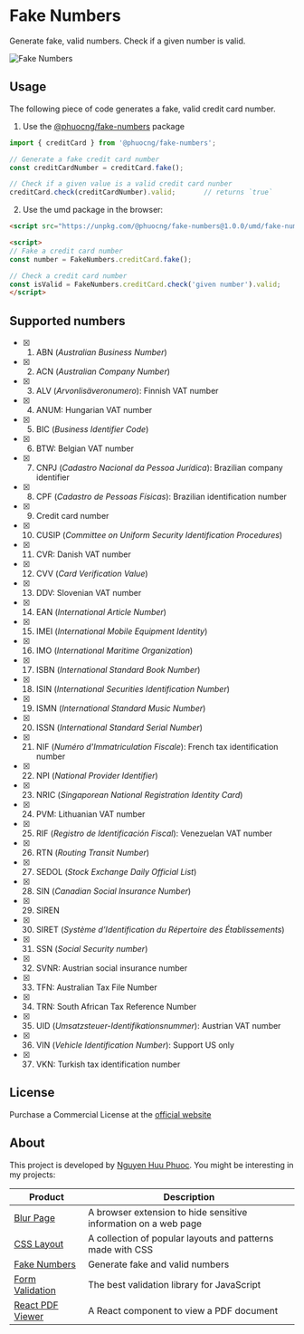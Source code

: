 # Fake Numbers
Generate fake, valid numbers. Check if a given number is valid.

![Fake Numbers](https://fakenumbers.io/assets/screenshot.png)

## Usage

The following piece of code generates a fake, valid credit card number.

1. Use the [@phuocng/fake-numbers](https://www.npmjs.com/package/@phuocng/fake-numbers) package

~~~ javascript
import { creditCard } from '@phuocng/fake-numbers';

// Generate a fake credit card number
const creditCardNumber = creditCard.fake();

// Check if a given value is a valid credit card nunber
creditCard.check(creditCardNumber).valid;       // returns `true`
~~~

2. Use the umd package in the browser:

~~~ html
<script src="https://unpkg.com/@phuocng/fake-numbers@1.0.0/umd/fake-numbers.min.js"></script>

<script>
// Fake a credit card number
const number = FakeNumbers.creditCard.fake();

// Check a credit card number
const isValid = FakeNumbers.creditCard.check('given number').valid;
</script>
~~~

## Supported numbers

* [x] 01. ABN (_Australian Business Number_)
* [x] 02. ACN (_Australian Company Number_)
* [x] 03. ALV (_Arvonlisäveronumero_): Finnish VAT number
* [x] 04. ANUM: Hungarian VAT number
* [x] 05. BIC (_Business Identifier Code_)
* [x] 06. BTW: Belgian VAT number
* [x] 07. CNPJ (_Cadastro Nacional da Pessoa Jurídica_): Brazilian company identifier
* [x] 08. CPF (_Cadastro de Pessoas Físicas_): Brazilian identification number
* [x] 09. Credit card number
* [x] 10. CUSIP (_Committee on Uniform Security Identification Procedures_)
* [x] 11. CVR: Danish VAT number
* [x] 12. CVV (_Card Verification Value_)
* [x] 13. DDV: Slovenian VAT number
* [x] 14. EAN (_International Article Number_)
* [x] 15. IMEI (_International Mobile Equipment Identity_)
* [x] 16. IMO (_International Maritime Organization_)
* [x] 17. ISBN (_International Standard Book Number_)
* [x] 18. ISIN (_International Securities Identification Number_)
* [x] 19. ISMN (_International Standard Music Number_)
* [x] 20. ISSN (_International Standard Serial Number_)
* [x] 21. NIF (_Numéro d'Immatriculation Fiscale_): French tax identification number
* [x] 22. NPI (_National Provider Identifier_)
* [x] 23. NRIC (_Singaporean National Registration Identity Card_)
* [x] 24. PVM: Lithuanian VAT number
* [x] 25. RIF (_Registro de Identificación Fiscal_): Venezuelan VAT number
* [x] 26. RTN (_Routing Transit Number_)
* [x] 27. SEDOL (_Stock Exchange Daily Official List_)
* [x] 28. SIN (_Canadian Social Insurance Number_)
* [x] 29. SIREN
* [x] 30. SIRET (_Système d’Identification du Répertoire des Établissements_)
* [x] 31. SSN (_Social Security number_)
* [x] 32. SVNR: Austrian social insurance number
* [x] 33. TFN: Australian Tax File Number
* [x] 34. TRN: South African Tax Reference Number
* [x] 35. UID (_Umsatzsteuer-Identifikationsnummer_): Austrian VAT number
* [x] 36. VIN (_Vehicle Identification Number_): Support US only
* [x] 37. VKN: Turkish tax identification number

## License
Purchase a Commercial License at the [official website](https://fakenumbers.io)

## About

This project is developed by [Nguyen Huu Phuoc](https://twitter.com/nghuuphuoc).
You might be interesting in my projects:

| Product                                           | Description                                                       |
|---------------------------------------------------|-------------------------------------------------------------------|
| [Blur Page](https://blur.page)                    | A browser extension to hide sensitive information on a web page   |
| [CSS Layout](https://csslayout.io)                | A collection of popular layouts and patterns made with CSS        |
| [Fake Numbers](https://fakenumbers.io)            | Generate fake and valid numbers                                   |
| [Form Validation](https://formvalidation.io)      | The best validation library for JavaScript                        |
| [React PDF Viewer](https://react-pdf-viewer.dev)  | A React component to view a PDF document                          |
